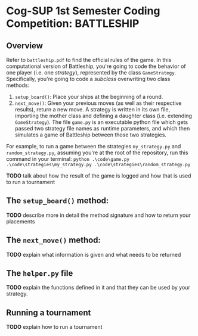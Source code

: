 # Cog-SUP 1st Semester Coding Competition: BATTLESHIP

## Overview

Refer to `battleship.pdf` to find the official rules of the game. In this computational version of Battleship, you're going to code the behavior of one player (i.e. one _strategy_), represented by the class `GameStrategy`. Specifically, you're going to code a _subclass_ overwriting two class methods:

1. `setup_board()`: Place your ships at the beginning of a round.
2. `next_move()`: Given your previous moves (as well as their respective results), return a new move.
   A strategy is written in its own file, importing the mother class and defining a daughter class (i.e. extending `GameStrategy`).
   The file `game.py` is an executable python file which gets passed two strategy file names as runtime parameters, and which then simulates a game of Battleship between those two strategies.

For example, to run a game between the strategies `my_strategy.py` and `random_strategy.py`, assuming you're at the root of the repository, run this command in your terminal:
`python .\code\game.py .\code\strategies\my_strategy.py .\code\strategies\random_strategy.py`

**TODO** talk about how the result of the game is logged and how that is used to run a tournament

## The `setup_board()` method:

**TODO** describe more in detail the method signature and how to return your placements

## The `next_move()` method:

**TODO** explain what information is given and what needs to be returned

## The `helper.py` file

**TODO** explain the functions defined in it and that they can be used by your strategy.

## Running a tournament

**TODO** explain how to run a tournament
